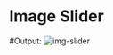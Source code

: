 # Image Slider

#Output:
![img-slider](https://github.com/srijanalimbu91/miniProjects/assets/91357218/839a2d7f-1f3c-4d44-b12f-6b2f1deb32d0)
